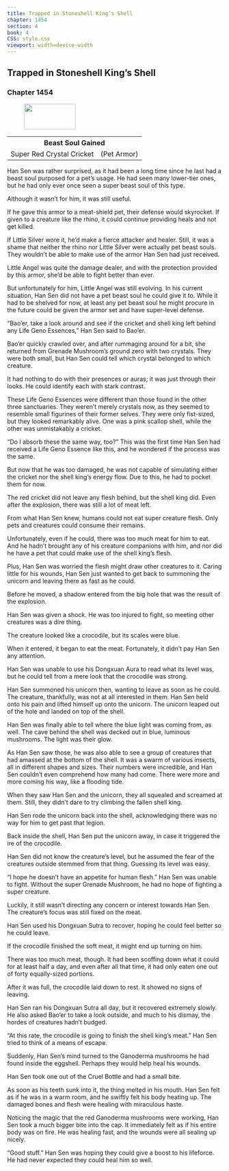 ```yaml
---
title: Trapped in Stoneshell King’s Shell
chapter: 1454
section: 4
book: 4
CSS: style.css
viewport: width=device-width
---
```


## Trapped in Stoneshell King’s Shell

### Chapter 1454

<figure>
	<img src="../Images/gem.gif" alt="" id="gem" width="120" height="60" />
</figure>

<div class="tables">
	<table class="beast">
		<tr>
			<th colspan="2">Beast Soul Gained</th>
		</tr><tr>
			<td>Super Red Crystal Cricket</td>
			<td>(Pet Armor)</td>
		</tr>
	</table>
	<!-- Super Beast Soul Red Crystal Cricket: Pet Armor Type -->
</div> 

Han Sen was rather surprised, as it had been a long time since he last had a beast soul purposed for a pet’s usage. He had seen many lower-tier ones, but he had only ever once seen a super beast soul of this type.

Although it wasn’t for him, it was still useful.

If he gave this armor to a meat-shield pet, their defense would skyrocket. If given to a creature like the rhino, it could continue providing heals and not get killed.

If Little Silver wore it, he’d make a fierce attacker and healer. Still, it was a shame that neither the rhino nor Little Silver were actually pet beast souls. They wouldn’t be able to make use of the armor Han Sen had just received.

Little Angel was quite the damage dealer, and with the protection provided by this armor, she’d be able to fight better than ever.

But unfortunately for him, Little Angel was still evolving. In his current situation, Han Sen did not have a pet beast soul he could give it to. While it had to be shelved for now, at least any pet beast soul he might procure in the future could be given the armor set and have super-level defense.

“Bao’er, take a look around and see if the cricket and shell king left behind any Life Geno Essences,” Han Sen said to Bao’er.

Bao’er quickly crawled over, and after rummaging around for a bit, she returned from Grenade Mushroom’s ground zero with two crystals. They were both small, but Han Sen could tell which crystal belonged to which creature.

It had nothing to do with their presences or auras; it was just through their looks. He could identify each with stark contrast.

These Life Geno Essences were different than those found in the other three sanctuaries. They weren’t merely crystals now, as they seemed to resemble small figurines of their former selves. They were only fist-sized, but they looked remarkably alive. One was a pink scallop shell, while the other was unmistakably a cricket.

“Do I absorb these the same way, too?” This was the first time Han Sen had received a Life Geno Essence like this, and he wondered if the process was the same.

But now that he was too damaged, he was not capable of simulating either the cricket nor the shell king’s energy flow. Due to this, he had to pocket them for now.

The red cricket did not leave any flesh behind, but the shell king did. Even after the explosion, there was still a lot of meat left.

From what Han Sen knew, humans could not eat super creature flesh. Only pets and creatures could consume their remains.

Unfortunately, even if he could, there was too much meat for him to eat. And he hadn’t brought any of his creature companions with him, and nor did he have a pet that could make use of the shell king’s flesh.

Plus, Han Sen was worried the flesh might draw other creatures to it. Caring little for his wounds, Han Sen just wanted to get back to summoning the unicorn and leaving there as fast as he could.

Before he moved, a shadow entered from the big hole that was the result of the explosion.

Han Sen was given a shock. He was too injured to fight, so meeting other creatures was a dire thing.

The creature looked like a crocodile, but its scales were blue.

When it entered, it began to eat the meat. Fortunately, it didn’t pay Han Sen any attention.

Han Sen was unable to use his Dongxuan Aura to read what its level was, but he could tell from a mere look that the crocodile was strong.

Han Sen summoned his unicorn then, wanting to leave as soon as he could. The creature, thankfully, was not at all interested in them. Han Sen held onto his pain and lifted himself up onto the unicorn. The unicorn leaped out of the hole and landed on top of the shell.

Han Sen was finally able to tell where the blue light was coming from, as well. The cave behind the shell was decked out in blue, luminous mushrooms. The light was their glow.

As Han Sen saw those, he was also able to see a group of creatures that had amassed at the bottom of the shell. It was a swarm of various insects, all in different shapes and sizes. Their numbers were incredible, and Han Sen couldn’t even comprehend how many had come. There were more and more coming his way, like a flooding tide.

When they saw Han Sen and the unicorn, they all squealed and screamed at them. Still, they didn’t dare to try climbing the fallen shell king.

Han Sen rode the unicorn back into the shell, acknowledging there was no way for him to get past that legion.

Back inside the shell, Han Sen put the unicorn away, in case it triggered the ire of the crocodile.

Han Sen did not know the creature’s level, but he assumed the fear of the creatures outside stemmed from that thing. Guessing its level was easy.

“I hope he doesn’t have an appetite for human flesh.” Han Sen was unable to fight. Without the super Grenade Mushroom, he had no hope of fighting a super creature.

Luckily, it still wasn’t directing any concern or interest towards Han Sen. The creature’s focus was still fixed on the meat.

Han Sen used his Dongxuan Sutra to recover, hoping he could feel better so he could leave.

If the crocodile finished the soft meat, it might end up turning on him.

There was too much meat, though. It had been scoffing down what it could for at least half a day, and even after all that time, it had only eaten one out of forty equally-sized portions.

After it was full, the crocodile laid down to rest. It showed no signs of leaving.

Han Sen ran his Dongxuan Sutra all day, but it recovered extremely slowly. He also asked Bao’er to take a look outside, and much to his dismay, the hordes of creatures hadn’t budged.

“At this rate, the crocodile is going to finish the shell king’s meat.” Han Sen tried to think of a means of escape.

Suddenly, Han Sen’s mind turned to the Ganoderma mushrooms he had found inside the eggshell. Perhaps they would help heal his wounds.

Han Sen took one out of the Cruel Bottle and had a small bite.

As soon as his teeth sunk into it, the thing melted in his mouth. Han Sen felt as if he was in a warm room, and he swiftly felt his body heating up. The damaged bones and flesh were healing with miraculous haste.

Noticing the magic that the red Ganoderma mushrooms were working, Han Sen took a much bigger bite into the cap. It immediately felt as if his entire body was on fire. He was healing fast, and the wounds were all sealing up nicely.

“Good stuff.” Han Sen was hoping they could give a boost to his lifeforce. He had never expected they could heal him so well.
